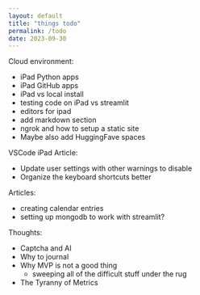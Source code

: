 ```yaml
---
layout: default
title: "things todo"
permalink: /todo
date: 2023-09-30
---
```


Cloud environment:
- iPad Python apps
- iPad GitHub apps
- iPad vs local install
- testing code on iPad vs streamlit
- editors for ipad
- add markdown section
- ngrok and how to setup a static site
- Maybe also add HuggingFave spaces

VSCode iPad Article:
- Update user settings with other warnings to disable
- Organize the keyboard shortcuts better

Articles:
- creating calendar entries
- setting up mongodb to work with streamlit?

Thoughts:
- Captcha and AI
- Why to journal
- Why MVP is not a good thing
  - sweeping all of the difficult stuff under the rug
- The Tyranny of Metrics
